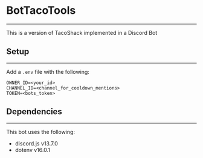 # BotTacoTools

---

This is a version of TacoShack implemented in a Discord Bot

## Setup

---

Add a `.env` file with the following:

```env
OWNER_ID=<your_id>
CHANNEL_ID=<channel_for_cooldown_mentions>
TOKEN=<bots_token>
```

## Dependencies

---

This bot uses the following:
* discord.js v13.7.0
* dotenv v16.0.1
